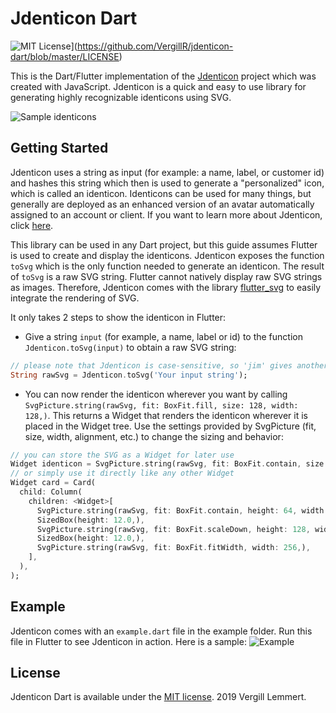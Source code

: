 # Jdenticon Dart

![MIT License](https://img.shields.io/github/license/VergillR/jdenticon-dart.svg?style=flat)](https://github.com/VergillR/jdenticon-dart/blob/master/LICENSE)


This is the Dart/Flutter implementation of the [Jdenticon](https://jdenticon.com) project which was created with JavaScript.
Jdenticon is a quick and easy to use library for generating highly recognizable identicons using SVG.

![Sample identicons](https://jdenticon.com/hosted/github-samples.png)

## Getting Started

Jdenticon uses a string as input (for example: a name, label, or customer id) and hashes this string which then is used to generate a "personalized" icon, which is called an identicon. Identicons can be used for many things, but generally are deployed as an enhanced version of an avatar automatically assigned to an account or client. If you want to learn more about Jdenticon, click [here](https://jdenticon.com).

This library can be used in any Dart project, but this guide assumes Flutter is used to create and display the identicons. Jdenticon exposes the function `toSvg` which is the only function needed to generate an identicon. The result of `toSvg` is a raw SVG string. Flutter cannot natively display raw SVG strings as images. Therefore, Jdenticon comes with the library [flutter_svg](https://pub.dartlang.org/packages/flutter_svg) to easily integrate the rendering of SVG.

It only takes 2 steps to show the identicon in Flutter:
- Give a string `input` (for example, a name, label or id) to the function `Jdenticon.toSvg(input)` to obtain a raw SVG string:

```dart
// please note that Jdenticon is case-sensitive, so 'jim' gives another identicon than 'Jim' or 'JIM'
String rawSvg = Jdenticon.toSvg('Your input string');
```

- You can now render the identicon wherever you want by calling `SvgPicture.string(rawSvg, fit: BoxFit.fill, size: 128, width: 128,)`. This returns a Widget that renders the identicon wherever it is placed in the Widget tree. Use the settings provided by SvgPicture (fit, size, width, alignment, etc.) to change the sizing and behavior:

```dart
// you can store the SVG as a Widget for later use
Widget identicon = SvgPicture.string(rawSvg, fit: BoxFit.contain, size: 128, width: 128,);
// or simply use it directly like any other Widget
Widget card = Card(
  child: Column(
    children: <Widget>[
      SvgPicture.string(rawSvg, fit: BoxFit.contain, height: 64, width: 64,),
      SizedBox(height: 12.0,),
      SvgPicture.string(rawSvg, fit: BoxFit.scaleDown, height: 128, width: 128,),
      SizedBox(height: 12.0,),
      SvgPicture.string(rawSvg, fit: BoxFit.fitWidth, width: 256,),
    ],
  ),
);
```

## Example

Jdenticon comes with an `example.dart` file in the example folder. Run this file in Flutter to see Jdenticon in action.
Here is a sample:
![Example](https://github.com/VergillR/jdenticon-dart/blob/master/example/example_screenshot.png)

## License

Jdenticon Dart is available under the [MIT license](https://github.com/vergillR/jdenticon-dart/blob/master/LICENSE).
2019 Vergill Lemmert.
